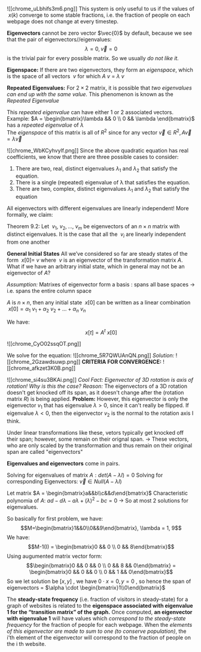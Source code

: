 ![[chrome_uLbhifs3m6.png]]
This system is only useful to us if the values of $~x(k)$ converge to some stable fractions, i.e. the fraction of people on each webpage does not change at every timestep.

**Eigenvectors** cannot be zero vector $\vec{0}$  by default, because we see that the pair of eigenvectors//eigenvalues:
$$\lambda = 0, \vec{v} = 0$$
is the trivial pair for every possible matrix.
So we usually *do not like it.*

**Eigenspace:**
If there are two eigenvectors, they form an *eigenspace*, which is the space of all vectors $~v$ for which $A~v$ = $λ~v$

**Repeated Eigenvalues:** 
For $2\times 2$ matrix, it is possible that *two eigenvalues can end up with the same value.* 
This phenomenon is known as the *Repeated Eigenvalue*

This *repeated eigenvalue* can have either 1 or 2 associated vectors. 
Example:
$A = \begin{bmatrix}\lambda && 0 \\ 0 && \lambda \end{bmatrix}$ has a *repeated eigenvalue* of $\lambda$  
The *eigenspace* of this matrix is all of $R^2$ since for any vector $\vec{v} \in R^2, A\vec{v} = \lambda \vec{v}$ 


![[chrome_WbKCyhvylf.png]]
Since the above quadratic equation has real coefficients, we know that there are three possible cases to consider: 
1. There are two, real, distinct eigenvalues $λ_1$ and $λ_2$ that satisfy the equation. 
2. There is a single (repeated) eigenvalue of λ that satisfies the equation. 
3. There are two, complex, distinct eigenvalues $λ_1$ and $λ_2$ that satisfy the equation

All eigenvectors with different eigenvalues are linearly independent! More formally, we claim:

Theorem 9.2: Let $~v_1,~v_2,...,~v_m$ be eigenvectors of an $n×n$ matrix with distinct eigenvalues. It is the case that all the $~v_i$ are linearly independent from one another

**General Initial States**
All we’ve considered so far are steady states of the form $~x[0] = ~v$ where $~v$ is an eigenvector of the transformation matrix $A$. What if we have an arbitrary initial state, which in general may not be an eigenvector of $A$?

*Assumption:* Matrixes of eigenvector form a basis : spans all base spaces -> i.e. spans the entire column space

$A$ is $n×n$, then any initial state $~x[0]$ can be written as a linear combination $~x[0] = α_1~v_1 +α_2~v_2 +...+α_n~v_n$

We have:
$$x[t] = A^t ~x[0]$$

![[chrome_CyO02ssqOT.png]]

We solve for the equation:
![[chrome_5R7QWUAnQN.png]] 
*Solution:*
![[chrome_2Gzawdsuwp.png]]
**CRITERIA FOR CONVERGENCE:**
![[chrome_afkzet3K0B.png]]


![[chrome_si4su3BKAi.png]]
*Cool Fact: Eigenvector of 3D rotation is axis of rotation! Why is this the case?*
*Reason:* The eigenvectors of a 3D rotation doesn't get knocked off its span, as it doesn't change after the (rotation matrix $R$) is being applied. 
	**Problem:** However, this eigenvector is only the eigenvector $v_1$ that has eigenvalue $\lambda>0$, since it can't really be flipped. If eigenvalue $\lambda <0$, then the eigenvector $v_2$ is the normal to the rotation axis I think. 

Under linear transformations like these, vetors typically get knocked off their span; however, some remain on their orignal span.
-> These vectors, who are only scaled by the transformation and thus remain on their original span are called "eigenvectors"

**Eigenvalues and eigenvectors** come in pairs. 

Solving for eigenvalues of matrix $A: det(A-\lambda I) = 0$ 
Solving for corresponding Eigenvectors: $\vec{v} \in Null(A-\lambda I)$ 

Let matrix $A = \begin{bmatrix}a&&b\\c&&d\end{bmatrix}$ 
Characteristic polynomia of $A$:
$ad-d\lambda -a\lambda +(\lambda)^2 -bc=0$ -> So at most 2 solutions for eigenvalues. 

So basically for first problem, we have:
$$M=\begin{bmatrix}1&&0\\0&&9\end{bmatrix}, \lambda = 1, 9$$
We have:
$$M-1(I) = \begin{bmatrix}0 && 0 \\ 0 && 8\end{bmatrix}$$
Using augumented matrix vector form:
$$\begin{bmatrix}0 && 0 && 0 \\ 0 && 8 && 0\end{bmatrix} = \begin{bmatrix}0 && 0 && 0 \\ 0 && 1 && 0\end{bmatrix}$$
So we let solution be $[x,y]$ , we have $0\cdot x = 0, y = 0$ , so hence the span of eigenvectors = $\alpha \cdot \begin{bmatrix}1\\0\end{bmatrix}$ 

The **steady-state frequency** (i.e. fraction of visitors in steady-state) for a graph of websites is related to the **eigenspace associated with eigenvalue 1 for the “transition matrix” of the graph.** Once computed, **an eigenvector with eigenvalue 1** will have values which *correspond to the steady-state frequency* for the fraction of people for each webpage. When the *elements of this eigenvector are made to sum to one (to conserve population)*, the i'th element of the eigenvector will correspond to the fraction of people on the i th website.
